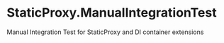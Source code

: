 # StaticProxy.ManualIntegrationTest
Manual Integration Test for StaticProxy and DI container extensions
